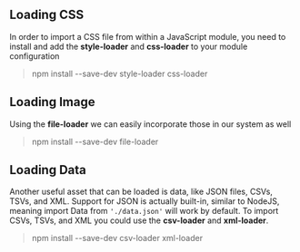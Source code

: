 
## Loading CSS
In order to import a CSS file from within a JavaScript module, you need to install and add the **style-loader** and **css-loader** to your module configuration
> npm install --save-dev style-loader css-loader

## Loading Image
Using the **file-loader** we can easily incorporate those in our system as well
> npm install --save-dev file-loader

## Loading Data
Another useful asset that can be loaded is data, like JSON files, CSVs, TSVs, and XML. Support for JSON is actually built-in, similar to NodeJS, meaning import Data from `` './data.json' `` will work by default. To import CSVs, TSVs, and XML you could use the **csv-loader** and **xml-loader**. 
> npm install --save-dev csv-loader xml-loader